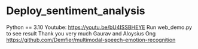 # Deploy_sentiment_analysis
Python == 3.10
Youtube: https://youtu.be/bU4ISSBHEYE
Run web_demo.py to see result
Thank you very much Gaurav and Aloysius Ong https://github.com/Demfier/multimodal-speech-emotion-recognition
